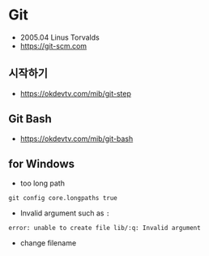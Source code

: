 # Git
* 2005.04 Linus Torvalds
* https://git-scm.com

## 시작하기
* https://okdevtv.com/mib/git-step

## Git Bash
* https://okdevtv.com/mib/git-bash

## for Windows
* too long path
```
git config core.longpaths true
```

* Invalid argument such as `:`
```
error: unable to create file lib/:q: Invalid argument
```
  * change filename
